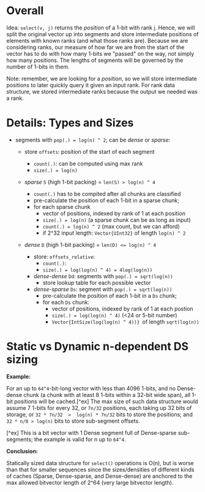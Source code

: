 # Overall

Idea: `select(v, j)` returns the _position_ of a 1-bit with rank j. Hence, we 
will split the original vector up into segments and store intermediate positions
of elements with known ranks (and what those ranks are). Because we are 
considering ranks, our measure of how far we are from the start of the vector 
has to do with how many 1-bits we "passed" on the way, not simply how many 
positions. The lengths of segments will be governed by the number of 1-bits in 
them.

Note: remember, we are looking for a _position_, so we will store intermediate 
positions to later quickly query it given an input rank. For rank data 
structure, we stored intermediate ranks because the output we needed was a rank. 


# Details: Types and Sizes

- segments with `pop(.) = log(n) ^ 2`; can be _dense_ or _sparse_:
    - store `offsets`: position of the start of each segment
        - `count(.)`: can be computed using max rank
        - `size(.) = log(n)`

    - _sparse_ `S` (high 1-bit packing) = `len(S) > log(n) ^ 4`
        - `count(.)` has to be compited after all chunks are classified
        - pre-calculate the position of each 1-bit in a sparse chunk; 
        - for each sparse chunk
            - vector of positions, indexed by rank of 1 at each position
            - `size(.) = log(n)` (a sparse chunk can be as long as input)
            - `count(.) = log(n) ^ 2` (max count, but we can afford)
            - if 2^32 input length: `Vector{UInt32}` of length `log(n) ^ 2`

    - _dense_ `D` (high 1-bit packing) = `len(D) <= log(n) ^ 4`
        - store: `offsets_relative`: 
            - `count(.)`: 
            - `size(.) = log(log(n) ^ 4) = 4log(log(n))`
        - _dense-dense_ `Dd`: segments with `pop(.) = sqrt(log(n))` 
            - store lookup table for each possible vector 
        - _dense-sparse_ `Ds`: segment with `pop(.) = sqrt(log(n))`
            - pre-calculate the position of each 1-bit in a `Ds` chunk; 
            - for each `Ds` chunk: 
                - vector of positions, indexed by rank of 1 at each postion
                - `size(.) = log(log(n) ^ 4)`  (<24 or 5-bit number)
                - `Vector{IntSize(log(log(n) ^ 4))} `of length `sqrt(log(n))`


# Static vs Dynamic n-dependent DS sizing

**Example:**

For an up to `64^4`-bit-long vector with less than 4096 1-bits, and no
Dense-dense chunk (a chunk with at least 8 1-bits within a 32-bit wide span),
all 1-bit positions will be cached.[^ex] The max size of such data structure would 
assume 7 1-bits for every 32, or `7n/32` positions, each taking up 32 bits of 
storage, or `32 * 7n/32  >  log(n) * 7n/32` bits to store the positions; and
`32 * n/8 > log(n)` bits to store sub-segment offsets. 

[^ex] This is a bit vector with 1 Dense segment full of Dense-sparse 
sub-segments; the example is valid for n up to `64^4`.

**Conclusion:**
<!-- TODO: fix conclusion -->

Statically sized data structure for `select()` operations is O(n), but is worse 
than that for smaller sequences since the sizes/densities of different kinds of 
caches (Sparse, Dense-sparse, and Dense-dense) are anchored to the max allowed 
bitvector length of 2^64 (very large bitvector length).
